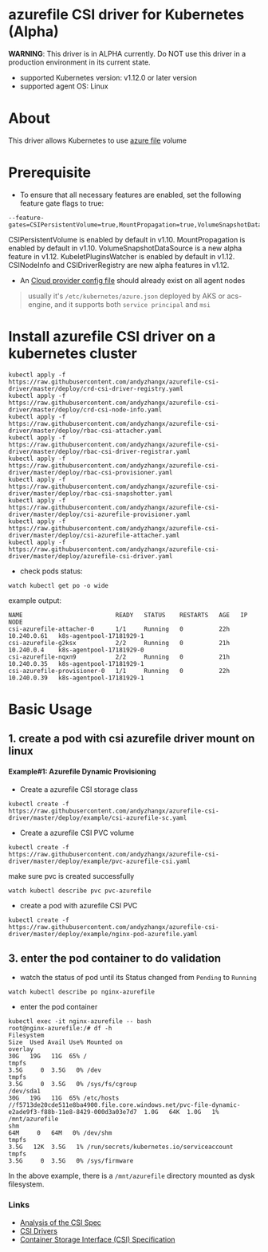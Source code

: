 # azurefile CSI driver for Kubernetes (Alpha)

**WARNING**: This driver is in ALPHA currently. Do NOT use this driver in a production environment in its current state.

 - supported Kubernetes version: v1.12.0 or later version
 - supported agent OS: Linux

# About
This driver allows Kubernetes to use [azure file](https://docs.microsoft.com/en-us/azure/storage/files/storage-files-introduction) volume

# Prerequisite
 - To ensure that all necessary features are enabled, set the following feature gate flags to true:
```
--feature-gates=CSIPersistentVolume=true,MountPropagation=true,VolumeSnapshotDataSource=true,KubeletPluginsWatcher=true,CSINodeInfo=true,CSIDriverRegistry=true
```
CSIPersistentVolume is enabled by default in v1.10. MountPropagation is enabled by default in v1.10. VolumeSnapshotDataSource is a new alpha feature in v1.12. KubeletPluginsWatcher is enabled by default in v1.12. CSINodeInfo and CSIDriverRegistry are new alpha features in v1.12.

 - An [Cloud provider config file](https://github.com/kubernetes/cloud-provider-azure/blob/master/docs/cloud-provider-config.md) should already exist on all agent nodes
 > usually it's `/etc/kubernetes/azure.json` deployed by AKS or acs-engine, and it supports both `service principal` and `msi`

# Install azurefile CSI driver on a kubernetes cluster
```
kubectl apply -f https://raw.githubusercontent.com/andyzhangx/azurefile-csi-driver/master/deploy/crd-csi-driver-registry.yaml
kubectl apply -f https://raw.githubusercontent.com/andyzhangx/azurefile-csi-driver/master/deploy/crd-csi-node-info.yaml
kubectl apply -f https://raw.githubusercontent.com/andyzhangx/azurefile-csi-driver/master/deploy/rbac-csi-attacher.yaml
kubectl apply -f https://raw.githubusercontent.com/andyzhangx/azurefile-csi-driver/master/deploy/rbac-csi-driver-registrar.yaml
kubectl apply -f https://raw.githubusercontent.com/andyzhangx/azurefile-csi-driver/master/deploy/rbac-csi-provisioner.yaml
kubectl apply -f https://raw.githubusercontent.com/andyzhangx/azurefile-csi-driver/master/deploy/rbac-csi-snapshotter.yaml
kubectl apply -f https://raw.githubusercontent.com/andyzhangx/azurefile-csi-driver/master/deploy/csi-azurefile-provisioner.yaml
kubectl apply -f https://raw.githubusercontent.com/andyzhangx/azurefile-csi-driver/master/deploy/csi-azurefile-attacher.yaml
kubectl apply -f https://raw.githubusercontent.com/andyzhangx/azurefile-csi-driver/master/deploy/azurefile-csi-driver.yaml
```

 - check pods status:
```
watch kubectl get po -o wide
```
example output:
```
NAME                          READY   STATUS    RESTARTS   AGE   IP            NODE                     
csi-azurefile-attacher-0      1/1     Running   0          22h   10.240.0.61   k8s-agentpool-17181929-1
csi-azurefile-g2ksx           2/2     Running   0          21h   10.240.0.4    k8s-agentpool-17181929-0
csi-azurefile-nqxn9           2/2     Running   0          21h   10.240.0.35   k8s-agentpool-17181929-1
csi-azurefile-provisioner-0   1/1     Running   0          22h   10.240.0.39   k8s-agentpool-17181929-1
```

# Basic Usage
## 1. create a pod with csi azurefile driver mount on linux
#### Example#1: Azurefile Dynamic Provisioning
 - Create a azurefile CSI storage class
```
kubectl create -f https://raw.githubusercontent.com/andyzhangx/azurefile-csi-driver/master/deploy/example/csi-azurefile-sc.yaml
```

 - Create a azurefile CSI PVC volume
```
kubectl create -f https://raw.githubusercontent.com/andyzhangx/azurefile-csi-driver/master/deploy/example/pvc-azurefile-csi.yaml
```
make sure pvc is created successfully
```
watch kubectl describe pvc pvc-azurefile
```

 - create a pod with azurefile CSI PVC
```
kubectl create -f https://raw.githubusercontent.com/andyzhangx/azurefile-csi-driver/master/deploy/example/nginx-pod-azurefile.yaml
```

## 3. enter the pod container to do validation
 - watch the status of pod until its Status changed from `Pending` to `Running`
```
watch kubectl describe po nginx-azurefile
```
 - enter the pod container
```
kubectl exec -it nginx-azurefile -- bash
root@nginx-azurefile:/# df -h
Filesystem                                                                                             Size  Used Avail Use% Mounted on
overlay                                                                                                 30G   19G   11G  65% /
tmpfs                                                                                                  3.5G     0  3.5G   0% /dev
tmpfs                                                                                                  3.5G     0  3.5G   0% /sys/fs/cgroup
/dev/sda1                                                                                               30G   19G   11G  65% /etc/hosts
//f5713de20cde511e8ba4900.file.core.windows.net/pvc-file-dynamic-e2ade9f3-f88b-11e8-8429-000d3a03e7d7  1.0G   64K  1.0G   1% /mnt/azurefile
shm                                                                                                     64M     0   64M   0% /dev/shm
tmpfs                                                                                                  3.5G   12K  3.5G   1% /run/secrets/kubernetes.io/serviceaccount
tmpfs                                                                                                  3.5G     0  3.5G   0% /sys/firmware
```
In the above example, there is a `/mnt/azurefile` directory mounted as dysk filesystem.

### Links
 - [Analysis of the CSI Spec](https://blog.thecodeteam.com/2017/11/03/analysis-csi-spec/)
 - [CSI Drivers](https://github.com/kubernetes-csi/drivers)
 - [Container Storage Interface (CSI) Specification](https://github.com/container-storage-interface/spec)
